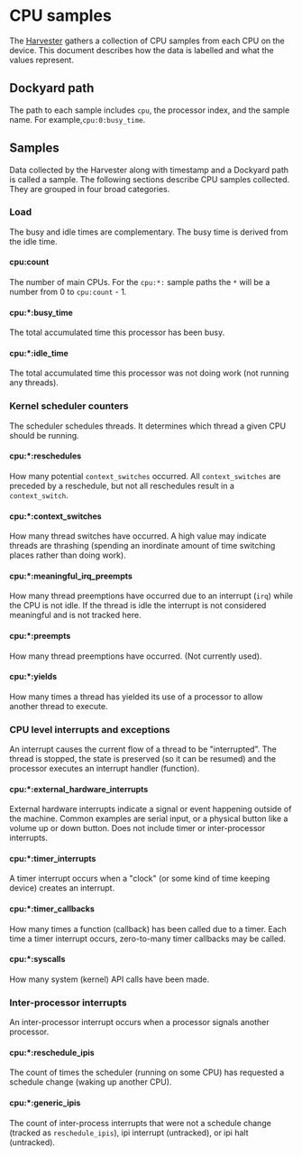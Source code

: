 # CPU samples

The [Harvester](README.md) gathers a collection of CPU samples from each CPU on
the device. This document describes how the data is labelled and what the values
represent.

## Dockyard path

The path to each sample includes `cpu`, the processor index, and the sample
name. For example,`cpu:0:busy_time`.

## Samples

Data collected by the Harvester along with timestamp and a Dockyard path is
called a sample. The following sections describe CPU samples collected. They are
grouped in four broad categories.

### Load

The busy and idle times are complementary. The busy time is derived from the
idle time.

#### cpu:count

The number of main CPUs. For the `cpu:*:` sample paths the `*` will be a
number from 0 to `cpu:count` - 1.

#### cpu:\*:busy_time

The total accumulated time this processor has been busy.

#### cpu:\*:idle_time

The total accumulated time this processor was not doing work (not running any
threads).

### Kernel scheduler counters

The scheduler schedules threads. It determines which thread a given CPU should
be running.

#### cpu:\*:reschedules

How many potential `context_switches` occurred. All `context_switches` are preceded
by a reschedule, but not all reschedules result in a `context_switch`.

#### cpu:\*:context_switches

How many thread switches have occurred. A high value may indicate threads are
thrashing (spending an inordinate amount of time switching places rather than
doing work).

#### cpu:\*:meaningful_irq_preempts

How many thread preemptions have occurred due to an interrupt (`irq`) while the
CPU is not idle. If the thread is idle the interrupt is not considered
meaningful and is not tracked here.

#### cpu:\*:preempts

How many thread preemptions have occurred. (Not currently used).

#### cpu:\*:yields

How many times a thread has yielded its use of a processor to allow another
thread to execute.

### CPU level interrupts and exceptions

An interrupt causes the current flow of a thread to be "interrupted". The thread
is stopped, the state is preserved (so it can be resumed) and the processor
executes an interrupt handler (function).

#### cpu:\*:external_hardware_interrupts

External hardware interrupts indicate a signal or event happening outside of the
machine. Common examples are serial input, or a physical button like a volume up
or down button. Does not include timer or inter-processor interrupts.

#### cpu:\*:timer_interrupts

A timer interrupt occurs when a "clock" (or some kind of time keeping device)
creates an interrupt.

#### cpu:\*:timer_callbacks

How many times a function (callback) has been called due to a timer. Each time a
timer interrupt occurs, zero-to-many timer callbacks may be called.

#### cpu:\*:syscalls

How many system (kernel) API calls have been made.

### Inter-processor interrupts

An inter-processor interrupt occurs when a processor signals another processor.

#### cpu:\*:reschedule_ipis

The count of times the scheduler (running on some CPU) has requested a schedule
change (waking up another CPU).

#### cpu:\*:generic_ipis

The count of inter-process interrupts that were not a schedule change (tracked
as `reschedule_ipis`), ipi interrupt (untracked), or ipi halt (untracked).

